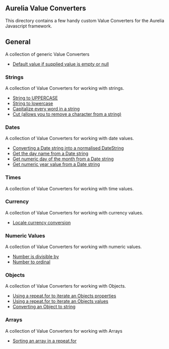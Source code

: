 ## Aurelia Value Converters
This directory contains a few handy custom Value Converters for the Aurelia Javascript framework.

## General
A collection of generic Value Converters

- [Default value if supplied value is empty or null](default-value.js)

### Strings
A collection of Value Converters for working with strings.

- [String to UPPERCASE](string-to-uppercase.js)
- [String to lowercase](string-to-lowercase.js)
- [Capitalize every word in a string](string-capitalize.js)
- [Cut (allows you to remove a character from a string)](string-cut.js)

### Dates
A collection of Value Converters for working with date values.

- [Converting a Date string into a normalised DateString](date-normalise.js)
- [Get the day name from a Date string](date-day-name.js)
- [Get numeric day of the month from a Date string](date-day-number.js)
- [Get numeric year value from a Date string](date-year.js)

### Times
A collection of Value Converters for working with time values.

### Currency
A collection of Value Converters for working with currency values.

- [Locale currency conversion](currency.js)

### Numeric Values
A collection of Value Converters for working with numeric values.

- [Number is divisible by](numeric-divisibleby.js)
- [Number to ordinal](numeric-to-ordinal.js)

### Objects
A collection of Value Converters for working with Objects.

- [Using a repeat.for to iterate an Objects properties](object-keys.js)
- [Using a repeat.for to iterate an Objects values](object-values.js)
- [Converting an Object to string](object-to-string.js)

### Arrays
A collection of Value Converters for working with Arrays

- [Sorting an array in a repeat.for](sort-array.js)
